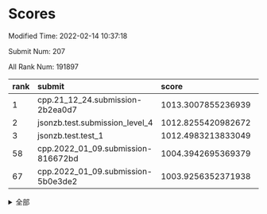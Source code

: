 # Scores

Modified Time: 2022-02-14 10:37:18

Submit Num: 207

All Rank Num: 191897

| rank |               submit               |       score        |       sigma        | pk_num |
| :--- | :--------------------------------- | :----------------- | :----------------- | :----- |
| 1    | cpp.21_12_24.submission-2b2ea0d7   | 1013.3007855236939 | 0.819437292835098  | 3705   |
| 2    | jsonzb.test.submission_level_4     | 1012.8255420982672 | 0.8114018714303044 | 3713   |
| 3    | jsonzb.test.test_1                 | 1012.4983213833049 | 0.7937513247088951 | 3705   |
| 58   | cpp.2022_01_09.submission-816672bd | 1004.3942695369379 | 0.7175780433495528 | 3710   |
| 67   | cpp.2022_01_09.submission-5b0e3de2 | 1003.9256352371938 | 0.7162180825754618 | 3710   |


<details>
<summary>全部</summary>

| rank |                 submit                 |       score        |       sigma        | pk_num |
| :--- | :------------------------------------- | :----------------- | :----------------- | :----- |
| 1    | cpp.21_12_24.submission-2b2ea0d7       | 1013.3007855236939 | 0.819437292835098  | 3705   |
| 2    | jsonzb.test.submission_level_4         | 1012.8255420982672 | 0.8114018714303044 | 3713   |
| 3    | jsonzb.test.test_1                     | 1012.4983213833049 | 0.7937513247088951 | 3705   |
| 4    | gobigger.level_3.submission_level_3_38 | 1012.1324580296837 | 0.804767521297051  | 3710   |
| 5    | gobigger.level_3.submission_level_3_10 | 1011.7386365327917 | 0.8003396667422583 | 3706   |
| 6    | gobigger.level_3.submission_level_3_30 | 1011.5920053808569 | 0.7698222813874892 | 3704   |
| 7    | gobigger.level_3.submission_level_3_29 | 1011.5116567010808 | 0.78128335785439   | 3703   |
| 8    | gobigger.level_3.submission_level_3_40 | 1011.4266887904455 | 0.7619948613849586 | 3706   |
| 9    | gobigger.level_3.submission_level_3_11 | 1011.2094944805796 | 0.7547100057583075 | 3709   |
| 10   | gobigger.level_3.submission_level_3_4  | 1011.155568321947  | 0.7924980117024918 | 3706   |
| 11   | gobigger.level_3.submission_level_3_14 | 1011.0494092611616 | 0.7700664220451253 | 3706   |
| 12   | gobigger.level_3.submission_level_3_31 | 1011.0283459934578 | 0.7683784109247542 | 3708   |
| 13   | gobigger.level_3.submission_level_3_2  | 1010.9752182094576 | 0.7966749398282668 | 3713   |
| 14   | gobigger.level_3.submission_level_3_27 | 1010.6322823605856 | 0.7611946353580608 | 3710   |
| 15   | gobigger.level_3.submission_level_3_23 | 1010.4615998897694 | 0.7565302243087284 | 3707   |
| 16   | gobigger.level_3.submission_level_3_24 | 1010.4599531975017 | 0.7610122819881994 | 3709   |
| 17   | gobigger.level_3.submission_level_3_48 | 1010.4056580724689 | 0.750893957122411  | 3711   |
| 18   | gobigger.level_3.submission_level_3_7  | 1010.3908472153331 | 0.7828415234633549 | 3708   |
| 19   | gobigger.level_3.submission_level_3_36 | 1010.2432292970722 | 0.7682521905829639 | 3712   |
| 20   | gobigger.level_3.submission_level_3_16 | 1010.225073113853  | 0.7690522387273608 | 3709   |
| 21   | gobigger.level_3.submission_level_3_13 | 1010.1977151333306 | 0.7438809738649781 | 3708   |
| 22   | gobigger.level_3.submission_level_3_42 | 1010.1035563838651 | 0.7443334272285914 | 3706   |
| 23   | gobigger.level_3.submission_level_3_41 | 1009.9815821395549 | 0.7591421256596584 | 3707   |
| 24   | gobigger.level_3.submission_level_3_33 | 1009.9507526857888 | 0.7620244556665011 | 3705   |
| 25   | gobigger.level_3.submission_level_3_28 | 1009.9498832192743 | 0.7526982219124845 | 3714   |
| 26   | gobigger.level_3.submission_level_3_3  | 1009.9496826837061 | 0.7673291693582354 | 3705   |
| 27   | gobigger.level_3.submission_level_3_12 | 1009.9165893010102 | 0.7499077558253607 | 3710   |
| 28   | gobigger.level_3.submission_level_3_18 | 1009.8945531571261 | 0.7472930954851681 | 3708   |
| 29   | gobigger.level_3.submission_level_3_45 | 1009.8558542773346 | 0.7746759444420402 | 3706   |
| 30   | gobigger.level_3.submission_level_3_19 | 1009.7337906878489 | 0.7653895043581526 | 3707   |
| 31   | gobigger.level_3.submission_level_3_6  | 1009.7310172195376 | 0.7490982261914476 | 3711   |
| 32   | gobigger.level_3.submission_level_3_32 | 1009.6896983001857 | 0.7516444378810746 | 3705   |
| 33   | gobigger.level_3.submission_level_3_22 | 1009.6236165762754 | 0.7501787513263748 | 3713   |
| 34   | gobigger.level_3.submission_level_3_8  | 1009.5332222565909 | 0.7385039410569277 | 3702   |
| 35   | gobigger.level_3.submission_level_3_20 | 1009.4574099927335 | 0.7844818440186762 | 3703   |
| 36   | gobigger.level_3.submission_level_3_25 | 1009.4531359769832 | 0.7520536519880175 | 3713   |
| 37   | gobigger.level_3.submission_level_3_9  | 1009.4316324253583 | 0.7572699734855207 | 3707   |
| 38   | gobigger.level_3.submission_level_3_21 | 1009.4188133245925 | 0.7510006163741777 | 3711   |
| 39   | gobigger.level_3.submission_level_3_39 | 1009.4076461236183 | 0.747188887215721  | 3704   |
| 40   | gobigger.level_3.submission_level_3_26 | 1009.4067736578396 | 0.7614136213498013 | 3713   |
| 41   | gobigger.level_3.submission_level_3_34 | 1009.2906015870113 | 0.7513390899176088 | 3708   |
| 42   | gobigger.level_3.submission_level_3_46 | 1009.1393075913223 | 0.7491479061173726 | 3708   |
| 43   | gobigger.level_3.submission_level_3_5  | 1009.0399140206707 | 0.7579672000722519 | 3708   |
| 44   | gobigger.level_3.submission_level_3_49 | 1008.9813384315531 | 0.7503609977219735 | 3707   |
| 45   | gobigger.level_3.submission_level_3_44 | 1008.972258547833  | 0.7495262960900093 | 3706   |
| 46   | gobigger.level_3.submission_level_3_37 | 1008.9414877237684 | 0.7559834142147921 | 3706   |
| 47   | gobigger.level_3.submission_level_3_0  | 1008.9316197025834 | 0.7307551368869599 | 3707   |
| 48   | gobigger.level_3.submission_level_3_1  | 1008.8844275388221 | 0.7241649828189874 | 3710   |
| 49   | gobigger.level_3.submission_level_3_47 | 1008.833426868552  | 0.7288247570013763 | 3708   |
| 50   | gobigger.level_3.submission_level_3_17 | 1008.7822528892514 | 0.7811065514658873 | 3712   |
| 51   | gobigger.level_3.submission_level_3_15 | 1008.7755918461676 | 0.7526007646575854 | 3709   |
| 52   | gobigger.level_3.submission_level_3_35 | 1008.3747191029428 | 0.7365837877959365 | 3712   |
| 53   | gobigger.level_3.submission_level_3_43 | 1007.9695056684325 | 0.7418013634023107 | 3710   |
| 54   | gobigger.level_1.submission_level_1_22 | 1005.2611475579417 | 0.7225295434377381 | 3709   |
| 55   | gobigger.level_1.submission_level_1_29 | 1004.8741304141654 | 0.7168479185188499 | 3708   |
| 56   | gobigger.level_1.submission_level_1_49 | 1004.4197966078893 | 0.7218964865233303 | 3704   |
| 57   | gobigger.level_1.submission_level_1_33 | 1004.4194348890254 | 0.7252199191890627 | 3702   |
| 58   | cpp.2022_01_09.submission-816672bd     | 1004.3942695369379 | 0.7175780433495528 | 3710   |
| 59   | gobigger.level_1.submission_level_1_34 | 1004.3093467527091 | 0.720694052959771  | 3712   |
| 60   | gobigger.level_1.submission_level_1_17 | 1004.2651086151059 | 0.7231880121696938 | 3714   |
| 61   | gobigger.level_1.submission_level_1_4  | 1004.2487588630631 | 0.7297700284037169 | 3708   |
| 62   | gobigger.level_1.submission_level_1_24 | 1004.0632717153198 | 0.7127078356631962 | 3707   |
| 63   | gobigger.level_1.submission_level_1_31 | 1004.0490974119293 | 0.7092901750230433 | 3707   |
| 64   | gobigger.level_1.submission_level_1_15 | 1004.0277629315503 | 0.708987710969046  | 3706   |
| 65   | gobigger.level_1.submission_level_1_27 | 1004.0241941021823 | 0.7125134640414301 | 3709   |
| 66   | gobigger.level_1.submission_level_1_6  | 1003.9265719478168 | 0.7225504131407369 | 3712   |
| 67   | cpp.2022_01_09.submission-5b0e3de2     | 1003.9256352371938 | 0.7162180825754618 | 3710   |
| 68   | gobigger.level_1.submission_level_1_30 | 1003.8442102403623 | 0.7122176093043855 | 3705   |
| 69   | gobigger.level_1.submission_level_1_23 | 1003.8339925504491 | 0.7180865041294657 | 3705   |
| 70   | gobigger.level_1.submission_level_1_39 | 1003.8274231397655 | 0.7150649831901215 | 3706   |
| 71   | gobigger.level_1.submission_level_1_44 | 1003.7830805309708 | 0.7259189017139628 | 3713   |
| 72   | gobigger.level_1.submission_level_1_7  | 1003.7226327516183 | 0.7091879446457272 | 3705   |
| 73   | gobigger.level_1.submission_level_1_35 | 1003.6926555278455 | 0.7143987450682322 | 3707   |
| 74   | gobigger.level_1.submission_level_1_47 | 1003.680219925591  | 0.7239339313096643 | 3707   |
| 75   | gobigger.level_1.submission_level_1_48 | 1003.4990311590682 | 0.7256579436537127 | 3713   |
| 76   | gobigger.level_1.submission_level_1_43 | 1003.4396076064756 | 0.7088868999465303 | 3708   |
| 77   | gobigger.level_1.submission_level_1_2  | 1003.3419608344637 | 0.7153639498817053 | 3709   |
| 78   | gobigger.level_1.submission_level_1_1  | 1003.3153679295533 | 0.7158310600276339 | 3705   |
| 79   | gobigger.level_1.submission_level_1_16 | 1003.2831464677682 | 0.712201729307597  | 3713   |
| 80   | gobigger.level_1.submission_level_1_42 | 1003.2129524468692 | 0.7182588181948663 | 3711   |
| 81   | gobigger.level_1.submission_level_1_18 | 1003.1912117414827 | 0.7160729246320492 | 3714   |
| 82   | gobigger.level_1.submission_level_1_5  | 1003.124826086745  | 0.7223029694862458 | 3704   |
| 83   | gobigger.level_1.submission_level_1_11 | 1003.0450945473244 | 0.717965375611064  | 3708   |
| 84   | gobigger.level_1.submission_level_1_3  | 1003.0293062351438 | 0.734749700583415  | 3707   |
| 85   | gobigger.level_1.submission_level_1_13 | 1002.9973417807067 | 0.7080939712225848 | 3709   |
| 86   | gobigger.level_1.submission_level_1_37 | 1002.9471437014951 | 0.7370551374816577 | 3708   |
| 87   | gobigger.level_1.submission_level_1_14 | 1002.9349071527123 | 0.7067848608747274 | 3708   |
| 88   | gobigger.level_1.submission_level_1_19 | 1002.9228356660902 | 0.7143260845002775 | 3707   |
| 89   | gobigger.level_1.submission_level_1_32 | 1002.909532670173  | 0.7202063606041216 | 3708   |
| 90   | gobigger.level_1.submission_level_1_20 | 1002.8420368187021 | 0.7140056834766915 | 3708   |
| 91   | gobigger.level_1.submission_level_1_45 | 1002.7904872542928 | 0.7124948288881551 | 3703   |
| 92   | gobigger.level_1.submission_level_1_36 | 1002.7903404868363 | 0.7151284606906194 | 3708   |
| 93   | gobigger.level_1.submission_level_1_8  | 1002.7586509607015 | 0.70694529641137   | 3713   |
| 94   | gobigger.level_1.submission_level_1_41 | 1002.6026016327303 | 0.7152155877363727 | 3708   |
| 95   | gobigger.level_1.submission_level_1_10 | 1002.583778808936  | 0.7208011179091698 | 3705   |
| 96   | gobigger.level_1.submission_level_1_9  | 1002.44872845776   | 0.7146180768825959 | 3703   |
| 97   | gobigger.level_1.submission_level_1_0  | 1002.4387094754152 | 0.7033069971914461 | 3705   |
| 98   | gobigger.level_1.submission_level_1_25 | 1002.3535870586135 | 0.7135048157552984 | 3709   |
| 99   | gobigger.level_1.submission_level_1_28 | 1002.2785398292117 | 0.7054290275105368 | 3713   |
| 100  | gobigger.level_1.submission_level_1_40 | 1002.2242360504624 | 0.7171238294069453 | 3706   |
| 101  | gobigger.level_1.submission_level_1_21 | 1001.997621052261  | 0.7080184945128147 | 3709   |
| 102  | gobigger.level_1.submission_level_1_12 | 1001.9553750504816 | 0.7173617724182298 | 3707   |
| 103  | gobigger.level_1.submission_level_1_46 | 1001.8638413227361 | 0.7079264225510137 | 3706   |
| 104  | gobigger.level_1.submission_level_1_26 | 1001.8156333982747 | 0.71644897769174   | 3711   |
| 105  | gobigger.level_1.submission_level_1_38 | 1001.5092556394027 | 0.7138185011155835 | 3707   |
| 106  | gobigger.random.submission_random_37   | 997.903173974577   | 0.7090443476902841 | 3712   |
| 107  | gobigger.random.submission_random_44   | 997.2512501169409  | 0.7099208034483365 | 3715   |
| 108  | gobigger.random.submission_random_31   | 997.0010359675397  | 0.7038511976507702 | 3711   |
| 109  | gobigger.random.submission_random_6    | 996.9050666423441  | 0.7111099787122395 | 3706   |
| 110  | gobigger.random.submission_random_0    | 996.8571185462379  | 0.709392687006648  | 3708   |
| 111  | gobigger.random.submission_random_12   | 996.7774305586853  | 0.7078774222986071 | 3711   |
| 112  | gobigger.random.submission_random_40   | 996.7159938608769  | 0.7100511583516944 | 3712   |
| 113  | gobigger.random.submission_random_46   | 996.6579335078234  | 0.7001089340289379 | 3707   |
| 114  | gobigger.random.submission_random_8    | 996.6048438773392  | 0.7115998271842049 | 3707   |
| 115  | gobigger.random.submission_random_47   | 996.4694646312432  | 0.7046292662021781 | 3710   |
| 116  | gobigger.random.submission_random_23   | 996.3918393544542  | 0.7342441298294757 | 3710   |
| 117  | gobigger.random.submission_random_18   | 996.3250516804267  | 0.698179719561409  | 3711   |
| 118  | gobigger.random.submission_random_7    | 996.3014231835833  | 0.705271545178341  | 3710   |
| 119  | gobigger.random.submission_random_43   | 996.2813490351883  | 0.7208854495729683 | 3708   |
| 120  | gobigger.random.submission_random_41   | 996.2521257324605  | 0.6997745612029395 | 3711   |
| 121  | gobigger.random.submission_random_16   | 996.2463398926008  | 0.709413385414778  | 3704   |
| 122  | gobigger.random.submission_random_24   | 996.2271972652685  | 0.7070225758538279 | 3715   |
| 123  | gobigger.random.submission_random_25   | 996.1994248702041  | 0.7026458557866794 | 3709   |
| 124  | gobigger.random.submission_random_35   | 996.0173776399229  | 0.7084957948005488 | 3709   |
| 125  | gobigger.random.submission_random_1    | 995.9701895358146  | 0.7026670842012944 | 3707   |
| 126  | gobigger.random.submission_random_49   | 995.9517941092721  | 0.7305642182169422 | 3706   |
| 127  | gobigger.random.submission_random_27   | 995.9438978819768  | 0.7088998563372537 | 3705   |
| 128  | gobigger.random.submission_random_2    | 995.9330219923676  | 0.7114614093844752 | 3707   |
| 129  | gobigger.random.submission_random_10   | 995.9259292223629  | 0.7153259900889799 | 3710   |
| 130  | gobigger.random.submission_random_32   | 995.8997641252779  | 0.7054194104212395 | 3707   |
| 131  | gobigger.random.submission_random_39   | 995.8800333000684  | 0.7143784621885383 | 3707   |
| 132  | gobigger.random.submission_random_36   | 995.8498007120779  | 0.7189329376410172 | 3708   |
| 133  | gobigger.random.submission_random_22   | 995.8254076314494  | 0.713521040688779  | 3706   |
| 134  | gobigger.random.submission_random_17   | 995.8198725482532  | 0.7164918947403385 | 3708   |
| 135  | gobigger.random.submission_random_26   | 995.7566817596432  | 0.7158970510983205 | 3707   |
| 136  | gobigger.random.submission_random_15   | 995.7469907949384  | 0.7025115979063529 | 3712   |
| 137  | gobigger.random.submission_random_48   | 995.7314264127855  | 0.7194889626387239 | 3710   |
| 138  | gobigger.random.submission_random_28   | 995.7032583122483  | 0.7055397066565088 | 3709   |
| 139  | gobigger.random.submission_random_38   | 995.6948641607711  | 0.7063139623335807 | 3708   |
| 140  | gobigger.random.submission_random_34   | 995.6058545700403  | 0.702880813187729  | 3712   |
| 141  | gobigger.random.submission_random_42   | 995.5988147143037  | 0.6978843560422039 | 3707   |
| 142  | gobigger.random.submission_random_9    | 995.5534950607648  | 0.7164711444361226 | 3703   |
| 143  | gobigger.random.submission_random_33   | 995.4560937988002  | 0.7197206206300262 | 3705   |
| 144  | gobigger.random.submission_random_21   | 995.4475464961707  | 0.6989685153619328 | 3707   |
| 145  | gobigger.random.submission_random_30   | 995.345970642372   | 0.7120949816437122 | 3705   |
| 146  | gobigger.random.submission_random_20   | 995.3443652611969  | 0.703489054193763  | 3710   |
| 147  | gobigger.random.submission_random_5    | 995.3246208558131  | 0.7216444656212234 | 3710   |
| 148  | gobigger.random.submission_random_19   | 995.2107944805915  | 0.7090942705422979 | 3708   |
| 149  | gobigger.random.submission_random_11   | 995.0626835084717  | 0.7087790531069662 | 3708   |
| 150  | gobigger.random.submission_random_13   | 995.056019555208   | 0.7072989864711081 | 3707   |
| 151  | gobigger.random.submission_random_14   | 994.9944010524482  | 0.7158983143539278 | 3707   |
| 152  | gobigger.random.submission_random_4    | 994.8843590608798  | 0.7046325379783441 | 3710   |
| 153  | gobigger.random.submission_random_29   | 994.7891204808021  | 0.7099966762152802 | 3709   |
| 154  | gobigger.random.submission_random_45   | 994.393233853573   | 0.7152103327137808 | 3706   |
| 155  | gobigger.random.submission_random_3    | 994.1456163243477  | 0.7399122221764506 | 3709   |
| 156  | gobigger.level_2.submission_level_2_39 | 993.5877241397812  | 0.7368302840692422 | 3710   |
| 157  | gobigger.level_2.submission_level_2_27 | 993.5764572557094  | 0.7363160169957123 | 3710   |
| 158  | gobigger.level_2.submission_level_2_26 | 993.5313927387383  | 0.7263129912990993 | 3709   |
| 159  | gobigger.level_2.submission_level_2_21 | 993.2765658418608  | 0.7264219999954895 | 3702   |
| 160  | gobigger.level_2.submission_level_2_17 | 993.272232956751   | 0.7444258597085531 | 3706   |
| 161  | gobigger.level_2.submission_level_2_2  | 993.237682319631   | 0.7313279385564775 | 3705   |
| 162  | gobigger.level_2.submission_level_2_29 | 993.0713300365458  | 0.7325151693960237 | 3706   |
| 163  | gobigger.level_2.submission_level_2_40 | 993.0676398856863  | 0.7281136290259014 | 3707   |
| 164  | gobigger.level_2.submission_level_2_44 | 993.0138785416091  | 0.7265492083779655 | 3709   |
| 165  | gobigger.level_2.submission_level_2_8  | 992.9939290371236  | 0.7362990896479269 | 3705   |
| 166  | gobigger.level_2.submission_level_2_16 | 992.9617810412219  | 0.7245652637389487 | 3708   |
| 167  | gobigger.level_2.submission_level_2_0  | 992.9134810296295  | 0.7413229612436574 | 3708   |
| 168  | gobigger.level_2.submission_level_2_43 | 992.903252511599   | 0.7312601709983098 | 3706   |
| 169  | gobigger.level_2.submission_level_2_12 | 992.9020162451312  | 0.7365492420179707 | 3706   |
| 170  | gobigger.level_2.submission_level_2_7  | 992.839627699155   | 0.7382543069673263 | 3710   |
| 171  | gobigger.level_2.submission_level_2_5  | 992.8078437322783  | 0.7428638923616061 | 3703   |
| 172  | gobigger.level_2.submission_level_2_42 | 992.8016776984447  | 0.7382003960260127 | 3704   |
| 173  | gobigger.level_2.submission_level_2_4  | 992.796331143748   | 0.747762694849555  | 3705   |
| 174  | gobigger.level_2.submission_level_2_9  | 992.7858503592433  | 0.7517886213330299 | 3708   |
| 175  | gobigger.level_2.submission_level_2_48 | 992.6288177100421  | 0.7358699410004151 | 3710   |
| 176  | gobigger.level_2.submission_level_2_14 | 992.5790638566604  | 0.7317770001067305 | 3704   |
| 177  | gobigger.level_2.submission_level_2_46 | 992.4773981040097  | 0.736526918536413  | 3710   |
| 178  | gobigger.level_2.submission_level_2_31 | 992.4069377172137  | 0.7476031164237061 | 3706   |
| 179  | gobigger.level_2.submission_level_2_49 | 992.3616980272409  | 0.7353016836240669 | 3714   |
| 180  | gobigger.level_2.submission_level_2_36 | 992.3259673722667  | 0.7487470723684168 | 3712   |
| 181  | gobigger.level_2.submission_level_2_24 | 992.3049311571851  | 0.7317212771418925 | 3704   |
| 182  | gobigger.level_2.submission_level_2_13 | 992.2030155239474  | 0.7313230642650321 | 3708   |
| 183  | gobigger.level_2.submission_level_2_23 | 992.2028291341396  | 0.7514364613622269 | 3710   |
| 184  | gobigger.level_2.submission_level_2_25 | 992.149594826221   | 0.7450943317129222 | 3707   |
| 185  | gobigger.level_2.submission_level_2_1  | 992.1095392744916  | 0.7402198223145383 | 3707   |
| 186  | gobigger.level_2.submission_level_2_18 | 991.9886128259826  | 0.7338284776872319 | 3708   |
| 187  | gobigger.level_2.submission_level_2_41 | 991.8906958172214  | 0.7549723238397008 | 3710   |
| 188  | gobigger.level_2.submission_level_2_28 | 991.8794060884013  | 0.7545253674839905 | 3705   |
| 189  | gobigger.level_2.submission_level_2_47 | 991.8254265806629  | 0.7364521392919191 | 3707   |
| 190  | gobigger.level_2.submission_level_2_10 | 991.8054898649237  | 0.7393595230146313 | 3710   |
| 191  | gobigger.level_2.submission_level_2_37 | 991.7611763714091  | 0.7374118630408724 | 3714   |
| 192  | gobigger.level_2.submission_level_2_38 | 991.7301251497419  | 0.7575081432655061 | 3710   |
| 193  | gobigger.level_2.submission_level_2_45 | 991.6299617722728  | 0.7598418885328623 | 3710   |
| 194  | gobigger.level_2.submission_level_2_34 | 991.5566879391671  | 0.7448863361182788 | 3711   |
| 195  | gobigger.level_2.submission_level_2_6  | 991.5530323809063  | 0.7467958528088363 | 3710   |
| 196  | gobigger.level_2.submission_level_2_20 | 991.4707852354634  | 0.7639907983366788 | 3708   |
| 197  | gobigger.level_2.submission_level_2_3  | 991.4482649684115  | 0.7576749096574001 | 3705   |
| 198  | gobigger.level_2.submission_level_2_15 | 991.4290397232589  | 0.745412741295345  | 3706   |
| 199  | gobigger.level_2.submission_level_2_22 | 991.0046869003978  | 0.7473437843106122 | 3708   |
| 200  | gobigger.level_2.submission_level_2_33 | 990.8952941075695  | 0.7796830930890478 | 3706   |
| 201  | gobigger.level_2.submission_level_2_19 | 990.7354746664728  | 0.7508562507526112 | 3707   |
| 202  | gobigger.level_2.submission_level_2_32 | 990.6960299677622  | 0.7645859538385428 | 3713   |
| 203  | gobigger.level_2.submission_level_2_11 | 990.6871394224195  | 0.7451624969784201 | 3709   |
| 204  | gobigger.level_2.submission_level_2_30 | 990.3038361934804  | 0.7639773123402375 | 3712   |
| 205  | gobigger.level_2.submission_level_2_35 | 990.0280320643774  | 0.7627776189916852 | 3707   |
| 206  | gobigger.none.submission_none_1        | 977.4934426506436  | 1.3120287101925707 | 3713   |
| 207  | gobigger.none.submission_none_0        | 975.428622325666   | 1.5998611376649514 | 3709   |

</details>